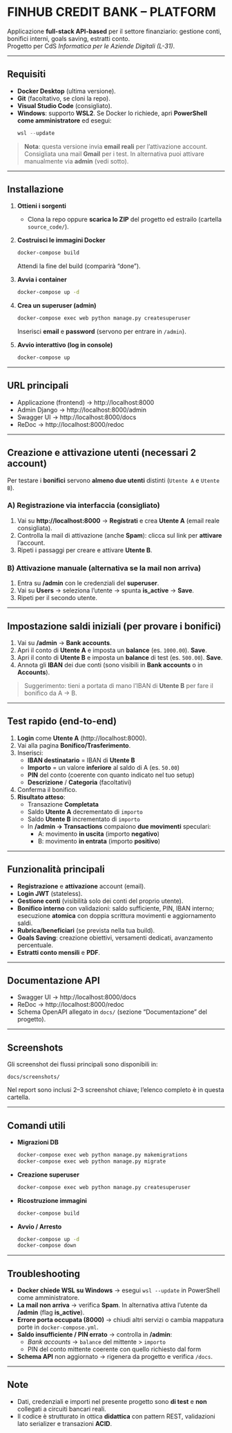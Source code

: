 # FINHUB CREDIT BANK – PLATFORM

Applicazione **full-stack API-based** per il settore finanziario: gestione conti, bonifici interni, goals saving, estratti conto.  
Progetto per CdS *Informatica per le Aziende Digitali (L-31)*.

---

## Requisiti

- **Docker Desktop** (ultima versione).  
- **Git** (facoltativo, se cloni la repo).  
- **Visual Studio Code** (consigliato).  
- **Windows**: supporto **WSL2**. Se Docker lo richiede, apri **PowerShell come amministratore** ed esegui:
  ```powershell
  wsl --update
  ```

> **Nota**: questa versione invia **email reali** per l’attivazione account. Consigliata una mail **Gmail** per i test.
> In alternativa puoi attivare manualmente via **admin** (vedi sotto).

---

## Installazione

1. **Ottieni i sorgenti**
   - Clona la repo oppure **scarica lo ZIP** del progetto ed estrailo (cartella `source_code/`).

2. **Costruisci le immagini Docker**
   ```bash
   docker-compose build
   ```
   Attendi la fine del build (comparirà “done”).

3. **Avvia i container**
   ```bash
   docker-compose up -d
   ```

4. **Crea un superuser (admin)**
   ```bash
   docker-compose exec web python manage.py createsuperuser
   ```
   Inserisci **email** e **password** (servono per entrare in `/admin`).

5. **Avvio interattivo (log in console)**
   ```bash
   docker-compose up
   ```

---

## URL principali

- Applicazione (frontend) → http://localhost:8000  
- Admin Django → http://localhost:8000/admin  
- Swagger UI → http://localhost:8000/docs  
- ReDoc → http://localhost:8000/redoc  

---

## Creazione e attivazione utenti (necessari **2 account**)

Per testare i **bonifici** servono **almeno due utenti** distinti (`Utente A` e `Utente B`).

### A) Registrazione via interfaccia (consigliato)
1. Vai su **http://localhost:8000** → **Registrati** e crea **Utente A** (email reale consigliata).
2. Controlla la mail di attivazione (anche **Spam**): clicca sul link per **attivare** l’account.
3. Ripeti i passaggi per creare e attivare **Utente B**.

### B) Attivazione manuale (alternativa se la mail non arriva)
1. Entra su **/admin** con le credenziali del **superuser**.
2. Vai su **Users** → seleziona l’utente → spunta **is_active** → **Save**.
3. Ripeti per il secondo utente.

---

## Impostazione saldi iniziali (per provare i bonifici)

1. Vai su **/admin** → **Bank accounts**.  
2. Apri il conto di **Utente A** e imposta un **balance** (es. `1000.00`). **Save**.  
3. Apri il conto di **Utente B** e imposta un **balance** di test (es. `500.00`). **Save**.  
4. Annota gli **IBAN** dei due conti (sono visibili in **Bank accounts** o in **Accounts**).

> Suggerimento: tieni a portata di mano l’IBAN di **Utente B** per fare il bonifico da A → B.

---

## Test rapido (end-to-end)

1. **Login** come **Utente A** (http://localhost:8000).  
2. Vai alla pagina **Bonifico/Trasferimento**.  
3. Inserisci:
   - **IBAN destinatario** = IBAN di **Utente B**  
   - **Importo** = un valore **inferiore** al saldo di A (es. `50.00`)  
   - **PIN** del conto (coerente con quanto indicato nel tuo setup)  
   - **Descrizione** / **Categoria** (facoltativi)
4. Conferma il bonifico.  
5. **Risultato atteso**:
   - Transazione **Completata**  
   - Saldo **Utente A** decrementato di `importo`  
   - Saldo **Utente B** incrementato di `importo`  
   - In **/admin → Transactions** compaiono **due movimenti** speculari:
     - A: movimento **in uscita** (importo **negativo**)  
     - B: movimento **in entrata** (importo **positivo**)

---

## Funzionalità principali

- **Registrazione** e **attivazione** account (email).  
- **Login JWT** (stateless).  
- **Gestione conti** (visibilità solo dei conti del proprio utente).  
- **Bonifico interno** con validazioni: saldo sufficiente, PIN, IBAN interno; esecuzione **atomica** con doppia scrittura movimenti e aggiornamento saldi.  
- **Rubrica/beneficiari** (se prevista nella tua build).  
- **Goals Saving**: creazione obiettivi, versamenti dedicati, avanzamento percentuale.  
- **Estratti conto mensili** e **PDF**.

---

## Documentazione API

- Swagger UI → http://localhost:8000/docs  
- ReDoc → http://localhost:8000/redoc  
- Schema OpenAPI allegato in `docs/` (sezione “Documentazione” del progetto).

---

## Screenshots

Gli screenshot dei flussi principali sono disponibili in:  
```
docs/screenshots/
```
Nel report sono inclusi 2–3 screenshot chiave; l’elenco completo è in questa cartella.

---

## Comandi utili

- **Migrazioni DB**
  ```bash
  docker-compose exec web python manage.py makemigrations
  docker-compose exec web python manage.py migrate
  ```
- **Creazione superuser**
  ```bash
  docker-compose exec web python manage.py createsuperuser
  ```
- **Ricostruzione immagini**
  ```bash
  docker-compose build
  ```
- **Avvio / Arresto**
  ```bash
  docker-compose up -d
  docker-compose down
  ```

---

## Troubleshooting

- **Docker chiede WSL su Windows** → esegui `wsl --update` in PowerShell come amministratore.  
- **La mail non arriva** → verifica **Spam**. In alternativa attiva l’utente da **/admin** (flag **is_active**).  
- **Errore porta occupata (8000)** → chiudi altri servizi o cambia mappatura porte in `docker-compose.yml`.  
- **Saldo insufficiente / PIN errato** → controlla in **/admin**:
  - *Bank accounts* → `balance` del mittente > `importo`  
  - PIN del conto mittente coerente con quello richiesto dal form  
- **Schema API** non aggiornato → rigenera da progetto e verifica `/docs`.

---

## Note

- Dati, credenziali e importi nel presente progetto sono **di test** e **non** collegati a circuiti bancari reali.
- Il codice è strutturato in ottica **didattica** con pattern REST, validazioni lato serializer e transazioni **ACID**.
